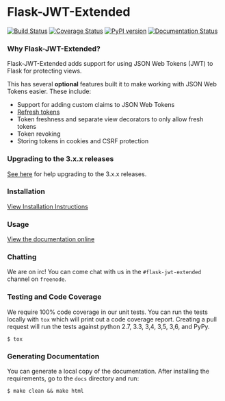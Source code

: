 # Flask-JWT-Extended
[![Build Status](https://travis-ci.org/vimalloc/flask-jwt-extended.svg?branch=master)](https://travis-ci.org/vimalloc/flask-jwt-extended)
[![Coverage Status](https://coveralls.io/repos/github/vimalloc/flask-jwt-extended/badge.svg)](https://coveralls.io/github/vimalloc/flask-jwt-extended)
[![PyPI version](https://badge.fury.io/py/Flask-JWT-Extended.svg)](https://badge.fury.io/py/Flask-JWT-Extended)
[![Documentation Status](https://readthedocs.org/projects/flask-jwt-extended/badge/)](http://flask-jwt-extended.readthedocs.io/en/latest/)

### Why Flask-JWT-Extended?

Flask-JWT-Extended adds support for using JSON Web Tokens (JWT) to Flask for protecting views.

This has several **optional** features built it to make working with JSON Web Tokens
easier. These include:

* Support for adding custom claims to JSON Web Tokens
* [Refresh tokens](https://auth0.com/blog/refresh-tokens-what-are-they-and-when-to-use-them/)
* Token freshness and separate view decorators to only allow fresh tokens
* Token revoking
* Storing tokens in cookies and CSRF protection

### Upgrading to the 3.x.x releases
[See here](https://github.com/vimalloc/flask-jwt-extended/releases/tag/3.0.0) for
help upgrading to the 3.x.x releases.

### Installation
[View Installation Instructions](http://flask-jwt-extended.readthedocs.io/en/latest/installation.html)


### Usage
[View the documentation online](http://flask-jwt-extended.readthedocs.io/en/latest/)


### Chatting
We are on irc! You can come chat with us in the ```#flask-jwt-extended``` channel on ```freenode```.


### Testing and Code Coverage
We require 100% code coverage in our unit tests. You can run the tests locally
with `tox` which will print out a code coverage report. Creating a pull request
will run the tests against python 2.7, 3.3, 3,4, 3,5, 3,6, and PyPy.
```
$ tox
```

### Generating Documentation
You can generate a local copy of the documentation. After installing the requirements,
go to the `docs` directory and run:
```
$ make clean && make html
```
